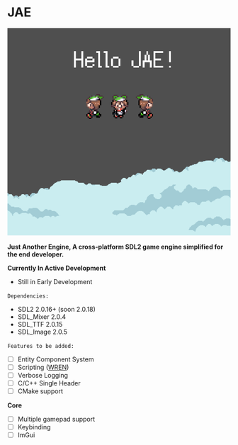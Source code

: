 # JAE
![Example Image](example/assets/JAE_Test_Image.png)

**Just Another Engine, A cross-platform SDL2 game engine simplified for the end developer.**

**Currently In Active Development**
- Still in Early Development

`Dependencies:`
- SDL2 2.0.16+ (soon 2.0.18)
- SDL_Mixer 2.0.4
- SDL_TTF 2.0.15
- SDL_Image 2.0.5

`Features to be added:`
- [ ] Entity Component System
- [ ] Scripting ([WREN](https://www.wren.io))
- [ ] Verbose Logging
- [ ] C/C++ Single Header
- [ ] CMake support

**Core**
- [ ] Multiple gamepad support
- [ ] Keybinding 
- [ ] ImGui
